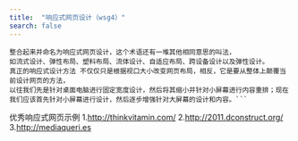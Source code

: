 ```yaml
---
title:  "响应式网页设计（wsg4）"
search: false
---
```


```响应式网页设计这个术语是将三种已有的开发技巧（弹性网格布局、弹性图片、媒体和媒体查询）
整合起来并命名为响应式网页设计，这个术语还有一堆其他相同意思的叫法，
如流式设计、弹性布局、塑料布局、流体设计、自适应布局、跨设备设计以及弹性设计。
真正的响应式设计方法 不仅仅只是根据视口大小改变网页布局，相反，它是要从整体上颠覆当前设计网页的方法，
以往我们先是针对桌面电脑进行固定宽度设计，然后将其缩小并针对小屏幕进行内容重排；现在我们应该首先针对小屏幕进行设计，然后逐步增强针对大屏幕的设计和内容。```
```
优秀响应式网页示例
1.http://thinkvitamin.com/
2.http://2011.dconstruct.org/
3.http://mediaqueri.es

```